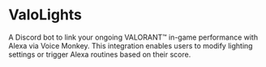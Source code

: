 # ValoLights
A Discord bot to link your ongoing VALORANT™ in-game performance with Alexa via Voice Monkey. This integration enables users to modify lighting settings or trigger Alexa routines based on their score.

